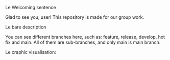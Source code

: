 Le Welcoming sentence

Glad to see you, user! This repository is made for our group work.

Le bare description

You can see different branches here, such as: feature, release, develop, hot fix and main. All of them are sub-branches, and only main is main branch.

Le craphic visualisation:
